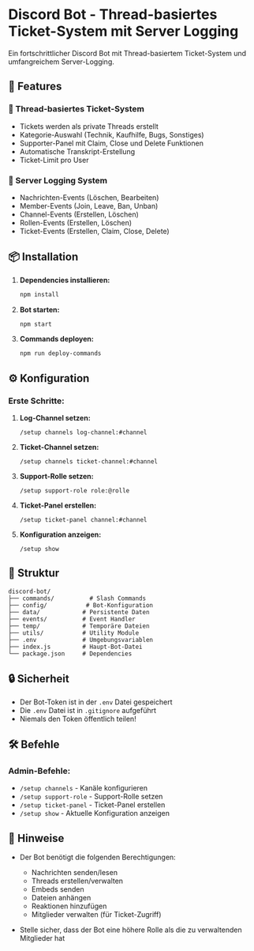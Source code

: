 # Discord Bot - Thread-basiertes Ticket-System mit Server Logging

Ein fortschrittlicher Discord Bot mit Thread-basiertem Ticket-System und umfangreichem Server-Logging.

## 🚀 Features

### 🎫 Thread-basiertes Ticket-System
- Tickets werden als private Threads erstellt
- Kategorie-Auswahl (Technik, Kaufhilfe, Bugs, Sonstiges)
- Supporter-Panel mit Claim, Close und Delete Funktionen
- Automatische Transkript-Erstellung
- Ticket-Limit pro User

### 📜 Server Logging System
- Nachrichten-Events (Löschen, Bearbeiten)
- Member-Events (Join, Leave, Ban, Unban)
- Channel-Events (Erstellen, Löschen)
- Rollen-Events (Erstellen, Löschen)
- Ticket-Events (Erstellen, Claim, Close, Delete)

## 📦 Installation

1. **Dependencies installieren:**
   ```bash
   npm install
   ```

2. **Bot starten:**
   ```bash
   npm start
   ```

3. **Commands deployen:**
   ```bash
   npm run deploy-commands
   ```

## ⚙️ Konfiguration

### Erste Schritte:

1. **Log-Channel setzen:**
   ```
   /setup channels log-channel:#channel
   ```

2. **Ticket-Channel setzen:**
   ```
   /setup channels ticket-channel:#channel
   ```

3. **Support-Rolle setzen:**
   ```
   /setup support-role role:@rolle
   ```

4. **Ticket-Panel erstellen:**
   ```
   /setup ticket-panel channel:#channel
   ```

5. **Konfiguration anzeigen:**
   ```
   /setup show
   ```

## 📁 Struktur

```
discord-bot/
├── commands/          # Slash Commands
├── config/           # Bot-Konfiguration
├── data/            # Persistente Daten
├── events/          # Event Handler
├── temp/            # Temporäre Dateien
├── utils/           # Utility Module
├── .env             # Umgebungsvariablen
├── index.js         # Haupt-Bot-Datei
└── package.json     # Dependencies
```

## 🔒 Sicherheit

- Der Bot-Token ist in der `.env` Datei gespeichert
- Die `.env` Datei ist in `.gitignore` aufgeführt
- Niemals den Token öffentlich teilen!

## 🛠️ Befehle

### Admin-Befehle:
- `/setup channels` - Kanäle konfigurieren
- `/setup support-role` - Support-Rolle setzen
- `/setup ticket-panel` - Ticket-Panel erstellen
- `/setup show` - Aktuelle Konfiguration anzeigen

## 📝 Hinweise

- Der Bot benötigt die folgenden Berechtigungen:
  - Nachrichten senden/lesen
  - Threads erstellen/verwalten
  - Embeds senden
  - Dateien anhängen
  - Reaktionen hinzufügen
  - Mitglieder verwalten (für Ticket-Zugriff)

- Stelle sicher, dass der Bot eine höhere Rolle als die zu verwaltenden Mitglieder hat